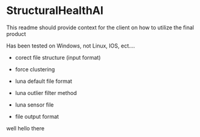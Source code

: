 # StructuralHealthAI
This readme should provide context for the client on how to utilize the final product

Has been tested on Windows, not Linux, IOS, ect....

- corect file structure (input format)
- force clustering

- luna default file format
- luna outlier filter method
- luna sensor file

- file output format

well hello there